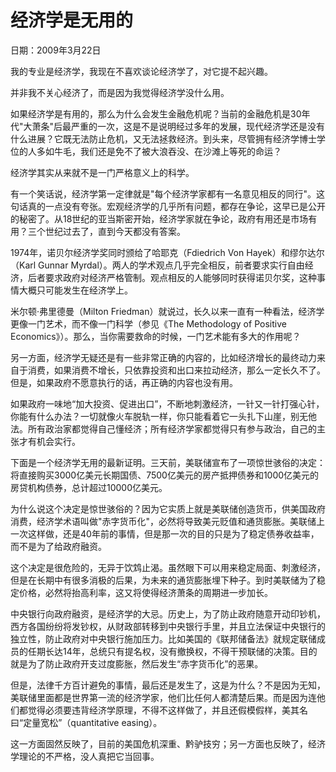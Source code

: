 # 经济学是无用的

日期：2009年3月22日

我的专业是经济学，我现在不喜欢谈论经济学了，对它提不起兴趣。

并非我不关心经济了，而是因为我觉得经济学没什么用。

如果经济学是有用的，那么为什么会发生金融危机呢？当前的金融危机是30年代"大萧条"后最严重的一次，这是不是说明经过多年的发展，现代经济学还是没有什么进展？它既无法防止危机，又无法拯救经济。到头来，尽管拥有经济学博士学位的人多如牛毛，我们还是免不了被大浪吞没、在沙滩上等死的命运？

经济学其实从来就不是一门严格意义上的科学。

有一个笑话说，经济学第一定律就是"每个经济学家都有一名意见相反的同行"。这句话真的一点没有夸张。宏观经济学的几乎所有问题，都存在争论，这早已是公开的秘密了。从18世纪的亚当斯密开始，经济学家就在争论，政府有用还是市场有用？三个世纪过去了，直到今天都没有答案。

1974年，诺贝尔经济学奖同时颁给了哈耶克（Fdiedrich Von Hayek）和缪尔达尔（Karl Gunnar Myrdal）。两人的学术观点几乎完全相反，前者要求实行自由经济，后者要求政府对经济严格管制。观点相反的人能够同时获得诺贝尔奖，这种事情大概只可能发生在经济学上。

米尔顿·弗里德曼（Milton Friedman）就说过，长久以来一直有一种看法，经济学更像一门艺术，而不像一门科学（参见《The Methodology of Positive Economics》）。那么，当你需要救命的时候，一门艺术能有多大的作用呢？

另一方面，经济学无疑还是有一些非常正确的内容的，比如经济增长的最终动力来自于消费，如果消费不增长，只依靠投资和出口来拉动经济，那么一定长久不了。但是，如果政府不愿意执行的话，再正确的内容也没有用。

如果政府一味地“加大投资、促进出口”，不断地刺激经济，一针又一针打强心针，你能有什么办法？一切就像火车脱轨一样，你只能看着它一头扎下山崖，别无他法。所有政治家都觉得自己懂经济；所有经济学家都觉得只有参与政治，自己的主张才有机会实行。

下面是一个经济学无用的最新证明。三天前，美联储宣布了一项惊世骇俗的决定：将直接购买3000亿美元长期国债、7500亿美元的房产抵押债券和1000亿美元的房贷机构债券，总计超过10000亿美元。

为什么说这个决定是惊世骇俗的？因为它实质上就是美联储创造货币，供美国政府消费，经济学术语叫做"赤字货币化"，必然将导致美元贬值和通货膨胀。美联储上一次这样做，还是40年前的事情，但是那一次的目的只是为了稳定债券收益率，而不是为了给政府融资。

这个决定是很危险的，无异于饮鸩止渴。虽然眼下可以用来稳定局面、刺激经济，但是在长期中有很多消极的后果，为未来的通货膨胀埋下种子。到时美联储为了稳定价格，必然将抬高利率，这又将使得经济萧条的周期进一步加长。

中央银行向政府融资，是经济学的大忌。历史上，为了防止政府随意开动印钞机，西方各国纷纷将发钞权，从财政部转移到中央银行手里，并且立法保证中央银行的独立性，防止政府对中央银行施加压力。比如美国的《联邦储备法》就规定联储成员的任期长达14年，总统只有提名权，没有撤换权，不得干预联储的决策。目的就是为了防止政府开支过度膨胀，然后发生“赤字货币化”的恶果。

但是，法律千方百计避免的事情，最后还是发生了，这是为什么？不是因为无知，美联储里面都是世界第一流的经济学家，他们比任何人都清楚后果。而是因为连他们都觉得必须要违背经济学原理，不得不这样做了，并且还假模假样，美其名曰“定量宽松”（quantitative easing）。

这一方面固然反映了，目前的美国危机深重、黔驴技穷；另一方面也反映了，经济学理论的不严格，没人真把它当回事。

